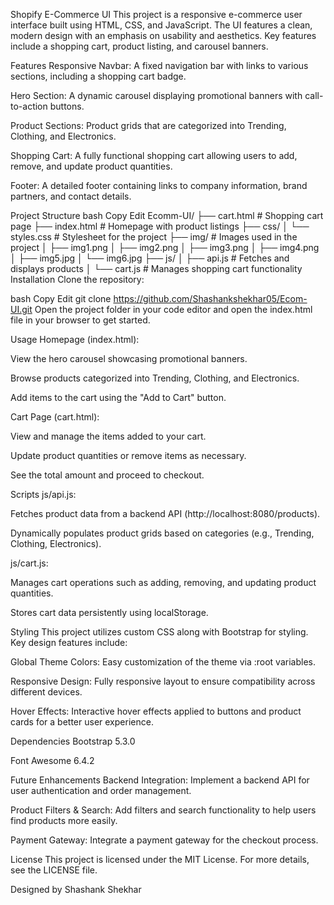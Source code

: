 Shopify E-Commerce UI
This project is a responsive e-commerce user interface built using HTML, CSS, and JavaScript. The UI features a clean, modern design with an emphasis on usability and aesthetics. Key features include a shopping cart, product listing, and carousel banners.

Features
Responsive Navbar: A fixed navigation bar with links to various sections, including a shopping cart badge.

Hero Section: A dynamic carousel displaying promotional banners with call-to-action buttons.

Product Sections: Product grids that are categorized into Trending, Clothing, and Electronics.

Shopping Cart: A fully functional shopping cart allowing users to add, remove, and update product quantities.

Footer: A detailed footer containing links to company information, brand partners, and contact details.

Project Structure
bash
Copy
Edit
Ecomm-UI/
├── cart.html          # Shopping cart page
├── index.html         # Homepage with product listings
├── css/
│   └── styles.css     # Stylesheet for the project
├── img/               # Images used in the project
│   ├── img1.png
│   ├── img2.png
│   ├── img3.png
│   ├── img4.png
│   ├── img5.jpg
│   └── img6.jpg
├── js/
│   ├── api.js         # Fetches and displays products
│   └── cart.js        # Manages shopping cart functionality
Installation
Clone the repository:

bash
Copy
Edit
git clone https://github.com/Shashankshekhar05/Ecom-UI.git
Open the project folder in your code editor and open the index.html file in your browser to get started.

Usage
Homepage (index.html):

View the hero carousel showcasing promotional banners.

Browse products categorized into Trending, Clothing, and Electronics.

Add items to the cart using the "Add to Cart" button.

Cart Page (cart.html):

View and manage the items added to your cart.

Update product quantities or remove items as necessary.

See the total amount and proceed to checkout.

Scripts
js/api.js:

Fetches product data from a backend API (http://localhost:8080/products).

Dynamically populates product grids based on categories (e.g., Trending, Clothing, Electronics).

js/cart.js:

Manages cart operations such as adding, removing, and updating product quantities.

Stores cart data persistently using localStorage.

Styling
This project utilizes custom CSS along with Bootstrap for styling. Key design features include:

Global Theme Colors: Easy customization of the theme via :root variables.

Responsive Design: Fully responsive layout to ensure compatibility across different devices.

Hover Effects: Interactive hover effects applied to buttons and product cards for a better user experience.

Dependencies
Bootstrap 5.3.0

Font Awesome 6.4.2

Future Enhancements
Backend Integration: Implement a backend API for user authentication and order management.

Product Filters & Search: Add filters and search functionality to help users find products more easily.

Payment Gateway: Integrate a payment gateway for the checkout process.

License
This project is licensed under the MIT License. For more details, see the LICENSE file.

Designed by Shashank Shekhar



